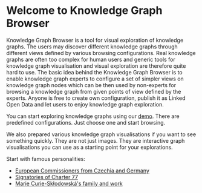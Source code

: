 # Welcome to Knowledge Graph Browser

Knowledge Graph Browser is a tool for visual exploration of knowledge graphs.
The users may discover different knowledge graphs through different views defined by various browsing configurations.
Real knowledge graphs are often too complex for human users and generic tools for knowledge graph visualisation and visual exploration are therefore quite hard to use.
The basic idea behind the Knowledge Graph Browser is to enable knowledge graph experts to configure a set of simpler views on knowledge graph nodes which can be then used by non-experts for browsing a knowledge graph from given points of view defined by the experts.
Anyone is free to create own configuration, publish it as Linked Open Data and let users to enjoy knowledge graph exploration.

You can start exploring knowledge graphs using our [demo](https://kgbrowser.opendata.cz).
There are predefined configurations.
Just choose one and start browsing.

We also prepared various knowledge graph visualisations if you want to see something quickly.
They are not just images.
They are interactive graph visualisations you can use as a starting point for your explorations.

Start with famous personalities:

- [European Commissioners from Czechia and Germany](https://kgbrowser.opendata.cz/?load=https://raw.githubusercontent.com/martinnec/knowledge-graph-browser-website/main/czech-and-german-european-commissioners.kgvb)
- [Signatories of Charter 77](https://kgbrowser.opendata.cz/?load=https://raw.githubusercontent.com/martinnec/knowledge-graph-browser-website/main/charter-77-signatories.kgvb)
- [Marie Curie-Skłodowská's family and work](https://kgbrowser.opendata.cz/?load=https://raw.githubusercontent.com/martinnec/knowledge-graph-browser-website/main/curie-family-and-work.kgvb)
